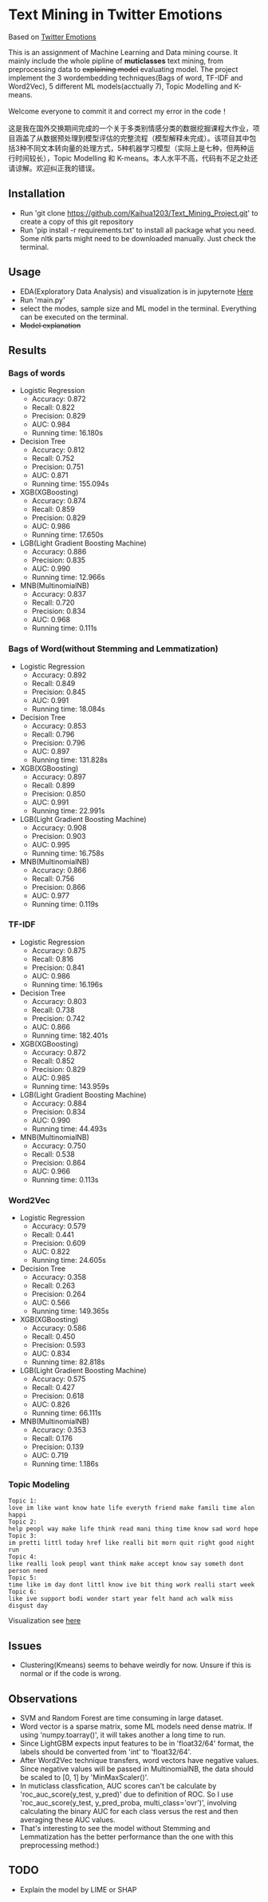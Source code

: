 # Text Mining in Twitter Emotions

Based on [Twitter Emotions](https://www.kaggle.com/datasets/nelgiriyewithana/emotions)

This is an assignment of Machine Learning and Data mining course. It mainly include the whole pipline of **muticlasses** text mining, from preprocessing data to ~~explaining model~~ evaluating model. The project implement the 3 wordembedding techniques(Bags of word, TF-IDF and Word2Vec), 5 different ML models(acctually 7), Topic Modelling and K-means.

Welcome everyone to commit it and correct my error in the code！

这是我在国外交换期间完成的一个关于多类别情感分类的数据挖掘课程大作业，项目涵盖了从数据预处理到模型评估的完整流程（模型解释未完成）。该项目其中包括3种不同文本转向量的处理方式，5种机器学习模型（实际上是七种，但两种运行时间较长），Topic Modelling 和 K-means。本人水平不高，代码有不足之处还请谅解。欢迎纠正我的错误。

## Installation

- Run 'git clone https://github.com/Kaihua1203/Text_Mining_Project.git' to create a copy of this git repository
- Run 'pip install -r requirements.txt' to install all package what you need. Some nltk parts might need to be downloaded manually. Just check the terminal.

## Usage

- EDA(Exploratory Data Analysis) and visualization is in jupyternote [Here](./EDA.ipynb)
- Run 'main.py'
- select the modes, sample size and ML model in the terminal. Everything can be executed on the terminal.
- ~~Model explanation~~

## Results

### Bags of words
- Logistic Regression
    - Accuracy: 0.872
    - Recall: 0.822
    - Precision: 0.829
    - AUC: 0.984
    - Running time: 16.180s
- Decision Tree
    - Accuracy: 0.812
    - Recall: 0.752
    - Precision: 0.751
    - AUC: 0.871
    - Running time: 155.094s
- XGB(XGBoosting)
    - Accuracy: 0.874
    - Recall: 0.859
    - Precision: 0.829
    - AUC: 0.986
    - Running time: 17.650s
- LGB(Light Gradient Boosting Machine)
    - Accuracy: 0.886
    - Precision: 0.835
    - AUC: 0.990
    - Running time: 12.966s
- MNB(MultinomialNB)
    - Accuracy: 0.837
    - Recall: 0.720
    - Precision: 0.834
    - AUC: 0.968
    - Running time: 0.111s

### Bags of Word(without Stemming and Lemmatization)

- Logistic Regression
    - Accuracy: 0.892
    - Recall: 0.849
    - Precision: 0.845
    - AUC: 0.991
    - Running time: 18.084s
- Decision Tree
    - Accuracy: 0.853
    - Recall: 0.796
    - Precision: 0.796
    - AUC: 0.897
    - Running time: 131.828s
- XGB(XGBoosting)
    - Accuracy: 0.897
    - Recall: 0.899
    - Precision: 0.850
    - AUC: 0.991
    - Running time: 22.991s
- LGB(Light Gradient Boosting Machine)
    - Accuracy: 0.908
    - Precision: 0.903
    - AUC: 0.995
    - Running time: 16.758s
- MNB(MultinomialNB)
    - Accuracy: 0.866
    - Recall: 0.756
    - Precision: 0.866
    - AUC: 0.977
    - Running time: 0.119s

### TF-IDF
- Logistic Regression
    - Accuracy: 0.875
    - Recall: 0.816
    - Precision: 0.841
    - AUC: 0.986
    - Running time: 16.196s
- Decision Tree
    - Accuracy: 0.803
    - Recall: 0.738
    - Precision: 0.742
    - AUC: 0.866
    - Running time: 182.401s
- XGB(XGBoosting)
    - Accuracy: 0.872
    - Recall: 0.852
    - Precision: 0.829
    - AUC: 0.985
    - Running time: 143.959s
- LGB(Light Gradient Boosting Machine)
    - Accuracy: 0.884
    - Precision: 0.834
    - AUC: 0.990
    - Running time: 44.493s
- MNB(MultinomialNB)
    - Accuracy: 0.750
    - Recall: 0.538
    - Precision: 0.864
    - AUC: 0.966
    - Running time: 0.113s

### Word2Vec
- Logistic Regression
    - Accuracy: 0.579
    - Recall: 0.441
    - Precision: 0.609
    - AUC: 0.822
    - Running time: 24.605s
- Decision Tree
    - Accuracy: 0.358
    - Recall: 0.263
    - Precision: 0.264
    - AUC: 0.566
    - Running time: 149.365s
- XGB(XGBoosting)
    - Accuracy: 0.586
    - Recall: 0.450
    - Precision: 0.593
    - AUC: 0.834
    - Running time: 82.818s
- LGB(Light Gradient Boosting Machine)
    - Accuracy: 0.575
    - Recall: 0.427
    - Precision: 0.618
    - AUC: 0.826
    - Running time: 66.111s
- MNB(MultinomialNB)
    - Accuracy: 0.353
    - Recall: 0.176
    - Precision: 0.139
    - AUC: 0.719
    - Running time: 1.186s

### Topic Modeling

    Topic 1:
    love im like want know hate life everyth friend make famili time alon happi
    Topic 2:
    help peopl way make life think read mani thing time know sad word hope
    Topic 3:
    im pretti littl today href like realli bit morn quit right good night run
    Topic 4:
    like realli look peopl want think make accept know say someth dont person need
    Topic 5:
    time like im day dont littl know ive bit thing work realli start week
    Topic 6:
    like ive support bodi wonder start year felt hand ach walk miss disgust day

Visualization see [here](./images/Topic%20Modeling.png)


## Issues

- Clustering(Kmeans) seems to behave weirdly for now. Unsure if this is normal or if the code is wrong.

## Observations

- SVM and Random Forest are time consuming in large dataset. 
- Word vector is a sparse matrix, some ML models need dense matrix. If using 'numpy.toarray()', it will takes another
a long time to run.
- Since LightGBM expects input features to be in 'float32/64' format, the labels should be converted from 'int' to 'float32/64'.
- After Word2Vec technique transfers, word vectors have negative values. Since negative values will be passed in MultinomialNB, the data should be scaled to [0, 1] by 'MinMaxScaler()'.
- In muticlass classfication, AUC scores can't be calculate by 'roc_auc_score(y_test, y_pred)' due to definition of ROC. So I use 'roc_auc_score(y_test, y_pred_proba, multi_class='ovr')', involving calculating the binary AUC for each class versus the rest and then averaging these AUC values.
- That's interesting to see the model without Stemming and Lemmatization has the better performance than the one with this preprocessing method:)

## TODO
- Explain the model by LIME or SHAP